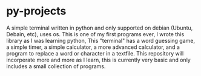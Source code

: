 # py-projects
A simple terminal written in python and only supported on debian (Ubuntu, Debain, etc), uses os. This is one of my first programs ever, I wrote this library as I
was learning python, This "terminal" has a word guessing game, a simple timer, a simple calculator, a more advanced calculator, and a program to replace a word or character in a textfile. This repository will incorperate more and more as I learn,
this is currently very basic and only includes a small collection of programs.

